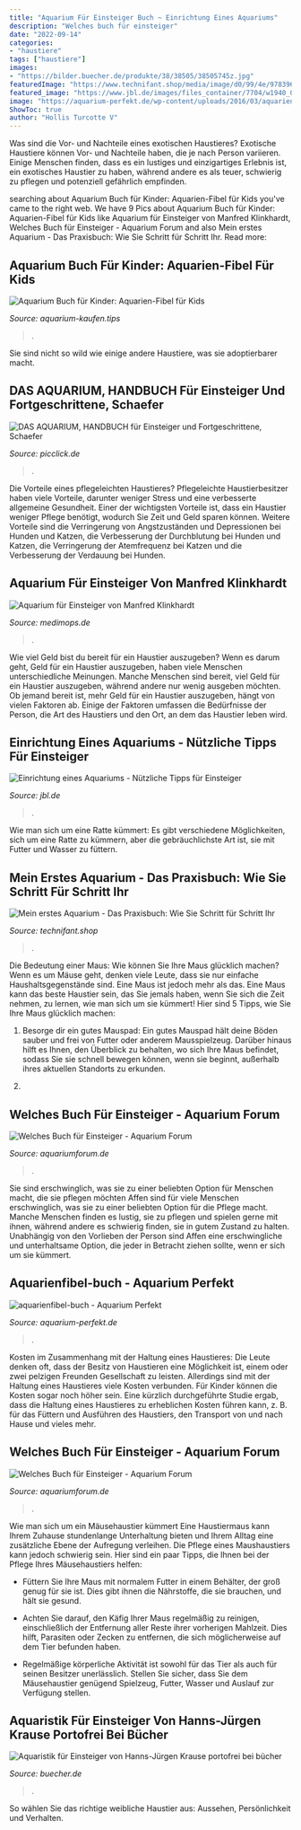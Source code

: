 ```yaml
---
title: "Aquarium Für Einsteiger Buch ~ Einrichtung Eines Aquariums"
description: "Welches buch für einsteiger"
date: "2022-09-14"
categories:
- "haustiere"
tags: ["haustiere"]
images:
- "https://bilder.buecher.de/produkte/38/38505/38505745z.jpg"
featuredImage: "https://www.technifant.shop/media/image/d0/99/4e/9783969309469.jpg"
featured_image: "https://www.jbl.de/images/files_container/7704/w1940_0.jpg"
image: "https://aquarium-perfekt.de/wp-content/uploads/2016/03/aquarienfibel-buch.jpg"
ShowToc: true
author: "Hollis Turcotte V"
---
```



Was sind die Vor- und Nachteile eines exotischen Haustieres?
Exotische Haustiere können Vor- und Nachteile haben, die je nach Person variieren. Einige Menschen finden, dass es ein lustiges und einzigartiges Erlebnis ist, ein exotisches Haustier zu haben, während andere es als teuer, schwierig zu pflegen und potenziell gefährlich empfinden.

	

		
searching about Aquarium Buch für Kinder: Aquarien-Fibel für Kids you've came to the right web. We have 9 Pics about Aquarium Buch für Kinder: Aquarien-Fibel für Kids like Aquarium für Einsteiger von Manfred Klinkhardt, Welches Buch für Einsteiger - Aquarium Forum and also Mein erstes Aquarium - Das Praxisbuch: Wie Sie Schritt für Schritt Ihr. Read more:
		
    
## Aquarium Buch Für Kinder: Aquarien-Fibel Für Kids

<img loading=lazy src="https://www.aquarium-kaufen.tips/wp-content/uploads/2017/09/513n3urukVL.jpg" onerror="this.onerror=null;this.src='https://tse2.mm.bing.net/th?id=OIP.oSC3JhIPI0bsCAzdytw0egAAAA&amp;pid=15.1';" alt="Aquarium Buch für Kinder: Aquarien-Fibel für Kids">

_Source: aquarium-kaufen.tips_

>. 

	

Sie sind nicht so wild wie einige andere Haustiere, was sie adoptierbarer macht.

    
## DAS AQUARIUM, HANDBUCH Für Einsteiger Und Fortgeschrittene, Schaefer

<img loading=lazy src="https://www.picclickimg.com/0dIAAOSwxN1jBQBJ/Das-Aquarium-Handbuch-für-Einsteiger-und-Fortgeschrittene-Schaefer.jpg" onerror="this.onerror=null;this.src='https://tse2.mm.bing.net/th?id=OIP.sSmPuoSHVjKwK7VdZYWBRQEsGQ&amp;pid=15.1';" alt="DAS AQUARIUM, HANDBUCH für Einsteiger und Fortgeschrittene, Schaefer">

_Source: picclick.de_

>. 

	

Die Vorteile eines pflegeleichten Haustieres?
Pflegeleichte Haustierbesitzer haben viele Vorteile, darunter weniger Stress und eine verbesserte allgemeine Gesundheit. Einer der wichtigsten Vorteile ist, dass ein Haustier weniger Pflege benötigt, wodurch Sie Zeit und Geld sparen können. Weitere Vorteile sind die Verringerung von Angstzuständen und Depressionen bei Hunden und Katzen, die Verbesserung der Durchblutung bei Hunden und Katzen, die Verringerung der Atemfrequenz bei Katzen und die Verbesserung der Verdauung bei Hunden.

    
## Aquarium Für Einsteiger Von Manfred Klinkhardt

<img loading=lazy src="https://images2.medimops.eu/product/a3bd5f/M0380682553X-source.jpg" onerror="this.onerror=null;this.src='https://tse4.mm.bing.net/th?id=OIP.W8dIE9wKB_ZY3SVUfgB-ygAAAA&amp;pid=15.1';" alt="Aquarium für Einsteiger von Manfred Klinkhardt">

_Source: medimops.de_

>. 

	

Wie viel Geld bist du bereit für ein Haustier auszugeben?
Wenn es darum geht, Geld für ein Haustier auszugeben, haben viele Menschen unterschiedliche Meinungen. Manche Menschen sind bereit, viel Geld für ein Haustier auszugeben, während andere nur wenig ausgeben möchten. Ob jemand bereit ist, mehr Geld für ein Haustier auszugeben, hängt von vielen Faktoren ab. Einige der Faktoren umfassen die Bedürfnisse der Person, die Art des Haustiers und den Ort, an dem das Haustier leben wird.

    
## Einrichtung Eines Aquariums - Nützliche Tipps Für Einsteiger

<img loading=lazy src="https://www.jbl.de/images/files_container/7704/w1940_0.jpg" onerror="this.onerror=null;this.src='https://tse2.mm.bing.net/th?id=OIP.wgOdXVFISM9OIukM9_NsWgHaKf&amp;pid=15.1';" alt="Einrichtung eines Aquariums - Nützliche Tipps für Einsteiger">

_Source: jbl.de_

>. 

	

Wie man sich um eine Ratte kümmert: Es gibt verschiedene Möglichkeiten, sich um eine Ratte zu kümmern, aber die gebräuchlichste Art ist, sie mit Futter und Wasser zu füttern.

    
## Mein Erstes Aquarium - Das Praxisbuch: Wie Sie Schritt Für Schritt Ihr

<img loading=lazy src="https://www.technifant.shop/media/image/d0/99/4e/9783969309469.jpg" onerror="this.onerror=null;this.src='https://tse3.mm.bing.net/th?id=OIP.neydJwUHzMJmeCywJPtabgHaHa&amp;pid=15.1';" alt="Mein erstes Aquarium - Das Praxisbuch: Wie Sie Schritt für Schritt Ihr">

_Source: technifant.shop_

>. 

	

Die Bedeutung einer Maus: Wie können Sie Ihre Maus glücklich machen?
Wenn es um Mäuse geht, denken viele Leute, dass sie nur einfache Haushaltsgegenstände sind. Eine Maus ist jedoch mehr als das. Eine Maus kann das beste Haustier sein, das Sie jemals haben, wenn Sie sich die Zeit nehmen, zu lernen, wie man sich um sie kümmert! Hier sind 5 Tipps, wie Sie Ihre Maus glücklich machen:
1. Besorge dir ein gutes Mauspad: Ein gutes Mauspad hält deine Böden sauber und frei von Futter oder anderem Mausspielzeug. Darüber hinaus hilft es Ihnen, den Überblick zu behalten, wo sich Ihre Maus befindet, sodass Sie sie schnell bewegen können, wenn sie beginnt, außerhalb ihres aktuellen Standorts zu erkunden.

2.

    
## Welches Buch Für Einsteiger - Aquarium Forum

<img loading=lazy src="https://www.aquariumforum.de/gallery/files/6/2/1/9/3/buch1-med.jpg" onerror="this.onerror=null;this.src='https://tse3.mm.bing.net/th?id=OIP.BznjV3A3TNqlKHM68DtA7AHaJB&amp;pid=15.1';" alt="Welches Buch für Einsteiger - Aquarium Forum">

_Source: aquariumforum.de_

>. 

	

Sie sind erschwinglich, was sie zu einer beliebten Option für Menschen macht, die sie pflegen möchten
Affen sind für viele Menschen erschwinglich, was sie zu einer beliebten Option für die Pflege macht. Manche Menschen finden es lustig, sie zu pflegen und spielen gerne mit ihnen, während andere es schwierig finden, sie in gutem Zustand zu halten. Unabhängig von den Vorlieben der Person sind Affen eine erschwingliche und unterhaltsame Option, die jeder in Betracht ziehen sollte, wenn er sich um sie kümmert.

    
## Aquarienfibel-buch - Aquarium Perfekt

<img loading=lazy src="https://aquarium-perfekt.de/wp-content/uploads/2016/03/aquarienfibel-buch.jpg" onerror="this.onerror=null;this.src='https://tse4.mm.bing.net/th?id=OIP.UB-xL2Wy7bH0tIL47KGbsgAAAA&amp;pid=15.1';" alt="aquarienfibel-buch - Aquarium Perfekt">

_Source: aquarium-perfekt.de_

>. 

	

Kosten im Zusammenhang mit der Haltung eines Haustieres:
Die Leute denken oft, dass der Besitz von Haustieren eine Möglichkeit ist, einem oder zwei pelzigen Freunden Gesellschaft zu leisten. Allerdings sind mit der Haltung eines Haustieres viele Kosten verbunden. Für Kinder können die Kosten sogar noch höher sein. Eine kürzlich durchgeführte Studie ergab, dass die Haltung eines Haustieres zu erheblichen Kosten führen kann, z. B. für das Füttern und Ausführen des Haustiers, den Transport von und nach Hause und vieles mehr.

    
## Welches Buch Für Einsteiger - Aquarium Forum

<img loading=lazy src="http://www.aquariumforum.de/gallery/files/6/2/1/9/3/buch4-med.jpg" onerror="this.onerror=null;this.src='https://tse2.mm.bing.net/th?id=OIP.sVLiZXBFvl3lauPmDIk7TwHaFj&amp;pid=15.1';" alt="Welches Buch für Einsteiger - Aquarium Forum">

_Source: aquariumforum.de_

>. 

	

Wie man sich um ein Mäusehaustier kümmert
Eine Haustiermaus kann Ihrem Zuhause stundenlange Unterhaltung bieten und Ihrem Alltag eine zusätzliche Ebene der Aufregung verleihen. Die Pflege eines Maushaustiers kann jedoch schwierig sein. Hier sind ein paar Tipps, die Ihnen bei der Pflege Ihres Mäusehaustiers helfen:
- Füttern Sie Ihre Maus mit normalem Futter in einem Behälter, der groß genug für sie ist. Dies gibt ihnen die Nährstoffe, die sie brauchen, und hält sie gesund.

- Achten Sie darauf, den Käfig Ihrer Maus regelmäßig zu reinigen, einschließlich der Entfernung aller Reste ihrer vorherigen Mahlzeit. Dies hilft, Parasiten oder Zecken zu entfernen, die sich möglicherweise auf dem Tier befunden haben.

- Regelmäßige körperliche Aktivität ist sowohl für das Tier als auch für seinen Besitzer unerlässlich. Stellen Sie sicher, dass Sie dem Mäusehaustier genügend Spielzeug, Futter, Wasser und Auslauf zur Verfügung stellen.

    
## Aquaristik Für Einsteiger Von Hanns-Jürgen Krause Portofrei Bei Bücher

<img loading=lazy src="https://bilder.buecher.de/produkte/38/38505/38505745z.jpg" onerror="this.onerror=null;this.src='https://tse3.mm.bing.net/th?id=OIP.2L85Koasi44fvZmJH9zVVgAAAA&amp;pid=15.1';" alt="Aquaristik für Einsteiger von Hanns-Jürgen Krause portofrei bei bücher">

_Source: buecher.de_

>. 

	

So wählen Sie das richtige weibliche Haustier aus: Aussehen, Persönlichkeit und Verhalten.

